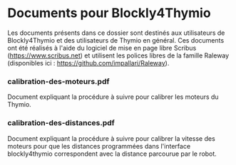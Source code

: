 # Documents pour Blockly4Thymio
Les documents présents dans ce dossier sont destinés aux utilisateurs de Blockly4Thymio et des utilisateurs de Thymio en général.
Ces documents ont été réalisés à l'aide du logiciel de mise en page libre Scribus (https://www.scribus.net) et utilisent les polices libres de la famille Raleway (disponibles ici : https://github.com/impallari/Raleway).
### calibration-des-moteurs.pdf
Document expliquant la procédure à suivre pour calibrer les moteurs du Thymio.
### calibration-des-distances.pdf
Document expliquant la procédure à suivre pour calibrer la vitesse des moteurs pour que les distances programmées dans l'interface blockly4thymio correspondent avec la distance parcourue par le robot.